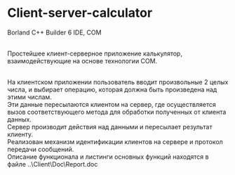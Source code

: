 # Client-server-calculator
Borland C++ Builder 6 IDE, COM

<br>Простейшее клиент-серверное приложение калькулятор, взаимодействующие на основе технологии СОМ.

<br>На клиентском приложении пользователь вводит произвольные 2 целых числа, и выбирает операцию, которая должна быть произведена над этими числам.
<br>Эти данные пересылаются клиентом на сервер, где осуществляется вызов соответствующего метода для обработки полученных от клиента данных. 
<br>Сервер производит действия над данными и пересылает результат клиенту. 
<br>Реализован механизм идентификации клиентов на сервере и протокол передачи сообщений. 
<br>Описание функционала и листинги основных функций находятся в файле ..\Client\Doc\Report.doc
